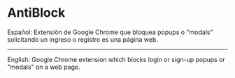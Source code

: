 # AntiBlock

Español:
Extensión de Google Chrome que bloquea popups o "modals" solicitando un ingreso o registro es una página web.

------------------------------------------------------------------------------------------------------------

English:
Google Chrome extension which blocks login or sign-up popups or "modals" on a web page.

